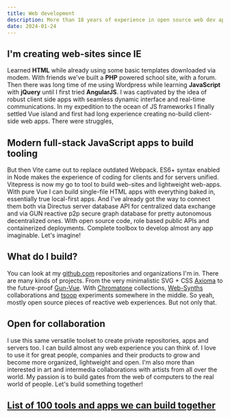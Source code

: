 ```yaml
---
title: Web development
description: More than 18 years of experience in open source web dev applied for the best projects I know. Open for new collaboration.
date: 2024-01-24
---
```


## I'm creating web-sites since IE

Learned **HTML** while already using some basic templates downloaded via modem. With friends we've built a **PHP** powered school site, with a forum. Then there was long time of me using Wordpress while learning **JavaScript** with **jQuery** until I first tried **AngularJS**. I was captivated by the idea of robust client side apps with seamless dynamic interface and real-time communications. In my expedition to the ocean of JS frameworks I finally settled Vue island and first had long experience creating no-build client-side web apps. There were struggles,

## Modern full-stack JavaScript apps to build tooling

But then Vite came out to replace outdated Webpack. ES6+ syntax enabled in Node makes the experience of coding for clients and for servers unified. Vitepress is now my go to tool to build web-sites and lightweight web-apps. With pure Vue I can build single-file HTML apps with everything baked in, essentially true local-first apps. And I've already got the way to connect them both via Directus server database API for centralized data exchange and via GUN reactive p2p secure graph database for pretty autonomous decentralized ones. With open source code, role based public APIs and containerized deployments. Complete toolbox to develop almost any app imaginable. Let's imagine!

## What do I build?

You can look at my [github.com](https://github.com/davay42)
 repositories and organizations I'm in. There are many kinds of projects. From the very minimalistic SVG + CSS [Axioma](https://axioma.defucc.me) to the future-proof [Gun-Vue](https://gun-vue.js.org). With [Chromatone](https://chromatone.center) collections, [Web-Synths](https://synth.playtronica.com) collaborations and [tsoop](https://tsoop.com) experiments somewhere in the middle. So yeah, mostly open source pieces of reactive web experiences. But not only that.

## Open for collaboration

I use this same versatile toolset to create private repositories, apps and servers too. I can build almost any web experience you can think of. I love to use it for great people, companies and their products to grow and become more organized, lightweight and open. I'm also more than interested in art and intermedia collaborations with artists from all over the world. My passion is to build gates from the web of computers to the real world of people. Let's build something together!

## [List of 100 tools and apps we can build together](/web-dev/all)
